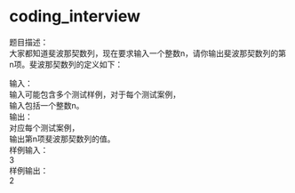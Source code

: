 # coding_interview
题目描述：  
大家都知道斐波那契数列，现在要求输入一个整数n，请你输出斐波那契数列的第n项。斐波那契数列的定义如下：  
  
输入：  
输入可能包含多个测试样例，对于每个测试案例，  
输入包括一个整数n。  
输出：  
对应每个测试案例，  
输出第n项斐波那契数列的值。  
样例输入：  
3  
样例输出：  
2  
